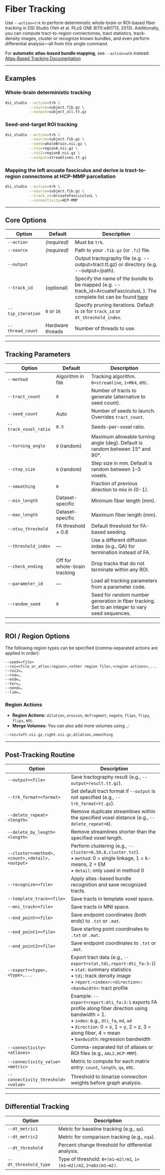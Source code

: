 # Fiber Tracking

Use `--action=trk` to perform deterministic whole-brain or ROI-based fiber tracking in DSI Studio (Yeh et al. PLoS ONE 8(11):e80713, 2013). Additionally, you can compute tract-to-region connectomes, tract statistics, track-density images, cluster or recognize known bundles, and even perform differential analysis—all from this single command.

For **automatic atlas-based bundle mapping**, see `--action=atk` instead:  
[Atlas-Based Tracking Documentation](https://dsi-studio.labsolver.org/doc/cli_atk.html)

---

## Examples

### Whole-brain deterministic tracking
```bash
dsi_studio --action=trk \
           --source=subject.fib.gz \
           --output=subject_all.tt.gz
```

### Seed-and-target ROI tracking
```bash
dsi_studio --action=trk \
           --source=subject.fib.gz \
           --seed=wholeBrain.nii.gz \
           --roi=regionA.nii.gz \
           --roi2=regionB.nii.gz \
           --output=streamlines.tt.gz
```

### Mapping the left arcuate fasciculus and derive is tract-to-region connectome at HCP-MMP parcellation
```bash
dsi_studio --action=trk \
           --source=subject.fib.gz \
           --track_id=ArcuateFasciculusL \
           --connectivity=HCP-MMP
```

---

## Core Options

| **Option**         | **Default**          | **Description**                                                                                       |
|---------------------|----------------------|-------------------------------------------------------------------------------------------------------|
| `--action`         | *(required)*         | Must be `trk`.                                                                                       |
| `--source`         | *(required)*         | Path to your `.fib.gz` (or `.fz`) file.                                                              |
| `--output`         |                      | Output tractography file (e.g. --output=tract.tt.gz) or directory (e.g. --output=/path).                                  |
| `--track_id`       | (optional)           | Specify the name of the bundle to be mapped (e.g. --track_id=ArcuateFasciculusL ). The complete list can be found [here](https://github.com/frankyeh/data-atlas/blob/main/human/human.tt.gz.txt)                                        |
| `--tip_iteration`  | `0` or `16`          | Specify pruning iterations. Default is `16` for `track_id` or `dt_threshold_index`.                   |
| `--thread_count`   | Hardware threads     | Number of threads to use.                                                                             |

---

## Tracking Parameters

| **Option**           | **Default**                    | **Description**                                                                                      |
|-----------------------|--------------------------------|------------------------------------------------------------------------------------------------------|
| `--method`           | Algorithm in file             | Tracking algorithm. `0=streamline`, `1=RK4`, etc.                                                   |
| `--tract_count`      | `0`                           | Number of tracts to generate (alternative to seed count).                                            |
| `--seed_count`       | Auto                          | Number of seeds to launch. Overrides `tract_count`.                                                 |
| `--track_voxel_ratio`| `0.5`                         | Seeds-per-voxel ratio.                                                                               |
| `--turning_angle`    | `0` (random)                  | Maximum allowable turning angle (deg). Default is random between 15° and 90°.                       |
| `--step_size`        | `0` (random)                  | Step size in mm. Default is random between 1–3 voxels.                                              |
| `--smoothing`        | `0`                           | Fraction of previous direction to mix in (0-1).                                                     |
| `--min_length`       | Dataset-specific              | Minimum fiber length (mm).                                                                          |
| `--max_length`       | Dataset-specific              | Maximum fiber length (mm).                                                                          |
| `--otsu_threshold`   | FA threshold × 0.6            | Default threshold for FA-based seeding.                                                             |
| `--threshold_index`  | —                             | Use a different diffusion index (e.g., QA) for termination instead of FA.                           |
| `--check_ending`     | Off for whole-brain tracking  | Drop tracks that do not terminate within any ROI.                                                   |
| `--parameter_id`     | —                    | Load all tracking parameters from a parameter code.                                             |
| `--random_seed`    | `0`                  | Seed for random number generation in fiber tracking. Set to an integer to vary seed sequences.        |

---

## ROI / Region Options

The following region types can be specified (comma-separated actions are applied in order):

```text
--seed=<file>
--roi=<file_or_atlas:region>,<other region file>,<region actions>,... 
--roi2=…
--roa=…
--end=…
--ter=…
--nend=…
--lim=…
```

### Region Actions
- **Region Actions:** `dilation`, `erosion`, `defragment`, `negate`, `flipx`, `flipy`, `flipz`, etc.
- **Merge Volumes:** You can also add more volumes using `,`:
```bash
--roi=left.nii.gz,right.nii.gz,dilation,smoothing
```


---

## Post-Tracking Routine

| **Option**                                     | **Description**                                                                                                                                                                                                                                      |
| ---------------------------------------------- | ---------------------------------------------------------------------------------------------------------------------------------------------------------------------------------------------------------------------------------------------------- |
| `--output=<file>`                              | Save tractography result (e.g., `--output=result.tt.gz`).                                                                                                                                                                                            |
| `--trk_format=<format>`                        | Set default tract format if `--output` is not specified (e.g., `--trk_format=tt.gz`).                                                                                                                                                                |
| `--delete_repeat=<length>`                     | Remove duplicate streamlines within the specified voxel distance (e.g., `--delete_repeat=8`).                                                                                                                                                        |
| `--delete_by_length=<length>`                  | Remove streamlines shorter than the specified voxel length.                                                                                                                                                                                          |
| `--cluster=<method>,<count>,<detail>,<output>` | Perform clustering (e.g., `--cluster=0,50,8,cluster.txt`).<br>• `method`: 0 = single linkage, 1 = k-means, 2 = EM<br>• `detail`: only used in method 0                                                                                               |
| `--recognize=<file>`                           | Apply atlas-based bundle recognition and save recognized tracts.                                                                                                                                                                                     |
| `--template_track=<file>`                      | Save tracts in template voxel space.                                                                                                                                                                                                                 |
| `--mni_track=<file>`                           | Save tracts in MNI space.                                                                                                                                                                                                                            |
| `--end_point=<file>`                           | Save endpoint coordinates (both ends) to `.txt` or `.mat`.                                                                                                                                                                                           |
| `--end_point1=<file>`                          | Save starting point coordinates to `.txt` or `.mat`.                                                                                                                                                                                                 |
| `--end_point2=<file>`                          | Save endpoint coordinates to `.txt` or `.mat`.                                                                                                                                                                                                       |
| `--export=<type>,<type>,...`                   | Export tract data (e.g., `--export=stat,tdi,report:dti_fa:3:1`)<br>• `stat`: summary statistics<br>• `tdi`: track density image<br>• `report:<index>:<direction>:<bandwidth>`: tract profile                                                         |
|                                                | Example: `--export=report:dti_fa:3:1` exports FA profile along fiber direction using bandwidth = 1.<br>• `index`: e.g., `dti_fa`, `md`, `ad`<br>• `direction`: 0 = x, 1 = y, 2 = z, 3 = along fiber, 4 = mean<br>• `bandwidth`: regression bandwidth |
| `--connectivity=<atlases>`                     | Comma-separated list of atlases or ROI files (e.g., `AAL2,HCP-MMP`).                                                                                                                                                                                 |
| `--connectivity_value=<metric>`                | Metric to compute for each matrix entry: `count`, `length`, `qa`, etc.                                                                                                                                                                               |
| `--connectivity_threshold=<value>`             | Threshold to binarize connection weights before graph analysis.                                                                                                                                                                                      |

---

## Differential Tracking

| **Option**            | **Description**                                                                                     |
|------------------------|-----------------------------------------------------------------------------------------------------|
| `--dt_metric1`        | Metric for baseline tracking (e.g., `qa`).                                                          |
| `--dt_metric2`        | Metric for comparison tracking (e.g., `nqa`).                                                       |
| `--dt_threshold`      | Percent change threshold for differential analysis.                                                 |
| `--dt_threshold_type` | Type of threshold: `0=(m1−m2)/m1`, `1=(m1−m2)/m2`, `2=abs(m1−m2)`.                                  |

